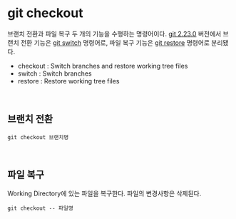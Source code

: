 # git checkout

브랜치 전환과 파일 복구 두 개의 기능을 수행하는 명령어이다. [git 2.23.0](https://github.com/git/git/blob/master/Documentation/RelNotes/2.23.0.txt) 버전에서 브랜치 전환 기능은 [git switch](./git-switch.md) 명령어로, 파일 복구 기능은 [git restore](./git-restore.md) 명령어로 분리됐다.

- checkout : Switch branches and restore working tree files
- switch : Switch branches
- restore : Restore working tree files

&nbsp;
## 브랜치 전환

```
git checkout 브랜치명
```

&nbsp;
## 파일 복구

Working Directory에 있는 파일을 복구한다. 파일의 변경사항은 삭제된다.

```
git checkout -- 파일명
```

